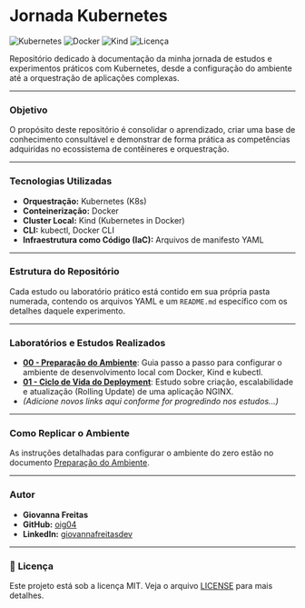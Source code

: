 # Jornada Kubernetes

![Kubernetes](https://img.shields.io/badge/Kubernetes-326CE5?style=for-the-badge&logo=kubernetes&logoColor=white)
![Docker](https://img.shields.io/badge/Docker-2496ED?style=for-the-badge&logo=docker&logoColor=white)
![Kind](https://img.shields.io/badge/Kind-326CE5?style=for-the-badge&logo=kubernetes&logoColor=white)
![Licença](https://img.shields.io/badge/licen%C3%A7a-MIT-blue.svg?style=for-the-badge)

Repositório dedicado à documentação da minha jornada de estudos e experimentos práticos com Kubernetes, desde a configuração do ambiente até a orquestração de aplicações complexas.

---

### **Objetivo**

O propósito deste repositório é consolidar o aprendizado, criar uma base de conhecimento consultável e demonstrar de forma prática as competências adquiridas no ecossistema de contêineres e orquestração.

---

### **Tecnologias Utilizadas**

* **Orquestração:** Kubernetes (K8s)
* **Conteinerização:** Docker
* **Cluster Local:** Kind (Kubernetes in Docker)
* **CLI:** kubectl, Docker CLI
* **Infraestrutura como Código (IaC):** Arquivos de manifesto YAML

---

### **Estrutura do Repositório**

Cada estudo ou laboratório prático está contido em sua própria pasta numerada, contendo os arquivos YAML e um `README.md` específico com os detalhes daquele experimento.

---

### **Laboratórios e Estudos Realizados**

* **[00 - Preparação do Ambiente](./00-preparacao-ambiente/README.md)**: Guia passo a passo para configurar o ambiente de desenvolvimento local com Docker, Kind e kubectl.
* **[01 - Ciclo de Vida do Deployment](./01-deployment-lifecycle/README.md)**: Estudo sobre criação, escalabilidade e atualização (Rolling Update) de uma aplicação NGINX.
* *(Adicione novos links aqui conforme for progredindo nos estudos...)*

---

### **Como Replicar o Ambiente**

As instruções detalhadas para configurar o ambiente do zero estão no documento [Preparação do Ambiente](./00-preparacao-ambiente/README.md).

---

### **Autor**

* **Giovanna Freitas**
* **GitHub:** [oig04](https://github.com/oig04)
* **LinkedIn:** [giovannafreitasdev](https://www.linkedin.com/in/giovannafreitasdev)

---

### 📄 **Licença**

Este projeto está sob a licença MIT. Veja o arquivo [LICENSE](LICENSE) para mais detalhes.